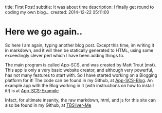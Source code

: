 title: First Post!
subtitle: It was about time
description: I finally get round to coding my own blog...
created: 2014-12-22 05:11:00

# Here we go again..

So here I am again, typing another blog post. Except this time, im writing it
in markdown, and it will then be statically generated to HTML, using some
exceedingly clever perl which I have been adding things to.

The main program is called App-SCS, and was created by Matt Trout (mst). This
app is only a very basic website creator, and although very powerful, has not
many features to start with. So I have started working on a Blogging platform
for it! The code can be found in my Github, at [App-SCS-Blog][1]. An example
  app with the Blog working in it (with instructions on how to install it!) is
  at [App-SCS-Example][2]

Infact, for ultimate insanity, the raw markdown, html, and js for this site can
also be found in my Github, at [TBSliver-Me][3]


[1]: https://github.com/TBSliver/App-SCS-Blog "TBSliver/App-SCS-Blog"
[2]: https://github.com/TBSliver/App-SCS-Example "TBSliver/App-SCS-Example"
[3]: https://github.com/TBSliver/TBSliver-Me "TBSliver/TBSliver-Me"
